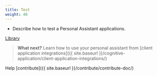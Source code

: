 ```yaml
---
title: Test
weight: 40
---
```

  * Describe how to test a Personal Assistant applications.

 [Library](https://watson-personal-assistant.github.io/developer/cognitive-applications/publish-applications/)

> **What next?** Learn how to use your personal assistant from [client application integrations]({{ site.baseurl }}/cognitive-application/client-application-integrations/)

Help [contribute]({{ site.baseurl }}/contribute/contribute-doc/)
